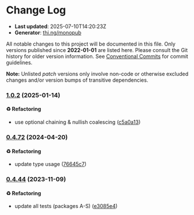 # Change Log

- **Last updated**: 2025-07-10T14:20:23Z
- **Generator**: [thi.ng/monopub](https://thi.ng/monopub)

All notable changes to this project will be documented in this file.
Only versions published since **2022-01-01** are listed here.
Please consult the Git history for older version information.
See [Conventional Commits](https://conventionalcommits.org/) for commit guidelines.

**Note:** Unlisted _patch_ versions only involve non-code or otherwise excluded changes
and/or version bumps of transitive dependencies.

### [1.0.2](https://github.com/thi-ng/umbrella/tree/@thi.ng/seq@1.0.2) (2025-01-14)

#### ♻️ Refactoring

- use optional chaining & nullish coalescing ([c5a0a13](https://github.com/thi-ng/umbrella/commit/c5a0a13))

### [0.4.72](https://github.com/thi-ng/umbrella/tree/@thi.ng/seq@0.4.72) (2024-04-20)

#### ♻️ Refactoring

- update type usage ([76645c7](https://github.com/thi-ng/umbrella/commit/76645c7))

### [0.4.44](https://github.com/thi-ng/umbrella/tree/@thi.ng/seq@0.4.44) (2023-11-09)

#### ♻️ Refactoring

- update all tests (packages A-S) ([e3085e4](https://github.com/thi-ng/umbrella/commit/e3085e4))
